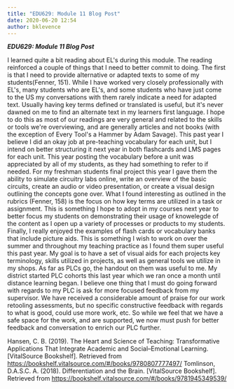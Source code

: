 ```yaml
---
title: "EDU629: Module 11 Blog Post"
date: 2020-06-20 12:54
author: bklevence
---
```


***EDU629: Module 11 Blog Post***



I learned quite a bit reading about EL's during this module. The reading reinforced a couple of things that I need to better commit to doing. The first is that I need to provide alternative or adapted texts to some of my students(Fenner, 151). While I have worked very closely professionally with EL's, many students who are EL's, and some students who have just come to the US my conversations with them rarely indicate a need for adapted text. Usually having key terms defined or translated is useful, but it's never dawned on me to find an alternate text in my learners first language. I hope to do this as most of our readings are very general and related to the skills or tools we're overviewing, and are generally articles and not books (with the exception of Every Tool's a Hammer by Adam Savage). This past year I believe I did an okay job at pre-teaching vocabulary for each unit, but I intend on better structuring it next year in both flashcards and LMS pages for each unit. This year posting the vocabulary before a unit was appreciated by all of my students, as they had something to refer to if needed. For my freshman students final project this year I gave them the ability to simulate circuitry labs online, write an overview of the basic circuits, create an audio or video presentation, or create a visual design outlining the concepts gone over. What I found interesting as outlined in the rubrics (Fenner, 158) is the focus on how key terms are utilized in a task or assignment. This is something I hope to adopt in my courses next year to better focus my students on demonstrating their usage of knowelegde of the content as I open up a variety of processes or products to my students. Finally, I really enjoyed the examples of flash cards or vocabulary banks that include picture aids. This is something I wish to work on over the summer and throughout my teaching practice as I found them super useful this past year. My goal is to have a set of visual aids for each projects key terminology, skills utilized in projects, as well as general tools we utilize in my shops. As far as PLCs go, the handout on them was useful to me. My district started PLC cohorts this last year which we ran once a month until distance learning began. I believe one thing that I must do going forward with regards to my PLC is ask for more focused feedback from my supervisor. We have received a considerable amount of praise for our work retooling assessments, but no specific constructive feedback with regards to what is good, could use more work, etc. So while we feel that we have a safe space for the work, and are supported, we now must push for better feedback and conversation to enrich our PLC further.


Hansen, C. B. (2019). The Heart and Science of Teaching: Transformative Applications That Integrate Academic and Social–Emotional Learning. [VitalSource Bookshelf]. Retrieved from https://bookshelf.vitalsource.com/#/books/9780807777497/
Tomlinson, D.A.S.C. A. (2018). Differentiation and the Brain. [VitalSource Bookshelf]. Retrieved from https://bookshelf.vitalsource.com/#/books/9781945349539/
